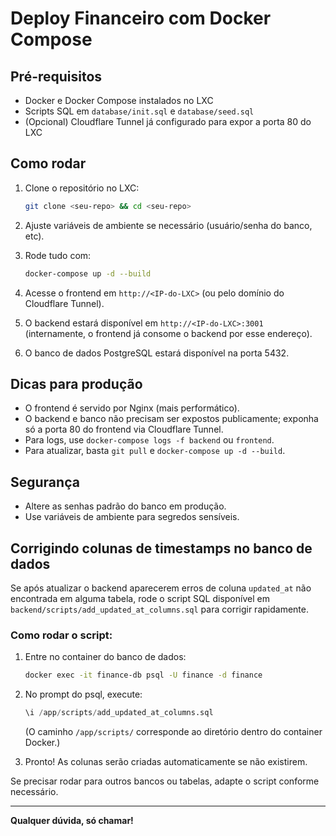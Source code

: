 # Deploy Financeiro com Docker Compose

## Pré-requisitos
- Docker e Docker Compose instalados no LXC
- Scripts SQL em `database/init.sql` e `database/seed.sql`
- (Opcional) Cloudflare Tunnel já configurado para expor a porta 80 do LXC

## Como rodar

1. Clone o repositório no LXC:
   ```bash
   git clone <seu-repo> && cd <seu-repo>
   ```

2. Ajuste variáveis de ambiente se necessário (usuário/senha do banco, etc).

3. Rode tudo com:
   ```bash
   docker-compose up -d --build
   ```

4. Acesse o frontend em `http://<IP-do-LXC>` (ou pelo domínio do Cloudflare Tunnel).

5. O backend estará disponível em `http://<IP-do-LXC>:3001` (internamente, o frontend já consome o backend por esse endereço).

6. O banco de dados PostgreSQL estará disponível na porta 5432.

## Dicas para produção
- O frontend é servido por Nginx (mais performático).
- O backend e banco não precisam ser expostos publicamente; exponha só a porta 80 do frontend via Cloudflare Tunnel.
- Para logs, use `docker-compose logs -f backend` ou `frontend`.
- Para atualizar, basta `git pull` e `docker-compose up -d --build`.

## Segurança
- Altere as senhas padrão do banco em produção.
- Use variáveis de ambiente para segredos sensíveis.

## Corrigindo colunas de timestamps no banco de dados

Se após atualizar o backend aparecerem erros de coluna `updated_at` não encontrada em alguma tabela, rode o script SQL disponível em `backend/scripts/add_updated_at_columns.sql` para corrigir rapidamente.

### Como rodar o script:

1. Entre no container do banco de dados:

   ```bash
   docker exec -it finance-db psql -U finance -d finance
   ```

2. No prompt do psql, execute:

   ```sql
   \i /app/scripts/add_updated_at_columns.sql
   ```

   (O caminho `/app/scripts/` corresponde ao diretório dentro do container Docker.)

3. Pronto! As colunas serão criadas automaticamente se não existirem.

Se precisar rodar para outros bancos ou tabelas, adapte o script conforme necessário.

---

**Qualquer dúvida, só chamar!** 